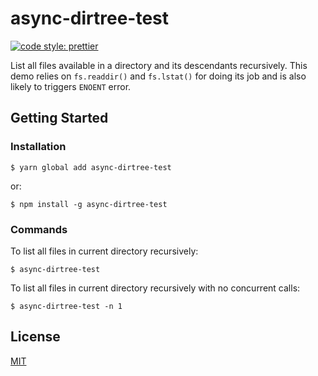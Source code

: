 # async-dirtree-test

[![code style: prettier](https://img.shields.io/badge/code_style-prettier-ff69b4.svg)](https://github.com/prettier/prettier)

List all files available in a directory and its descendants recursively. This demo relies on `fs.readdir()` and `fs.lstat()` for doing its job and is also likely to triggers `ENOENT` error.

## Getting Started

### Installation

```
$ yarn global add async-dirtree-test
```

or:

```
$ npm install -g async-dirtree-test
```

### Commands

To list all files in current directory recursively:

```
$ async-dirtree-test
```

To list all files in current directory recursively with no concurrent calls:

```
$ async-dirtree-test -n 1
```

## License

[MIT](LICENSE)
